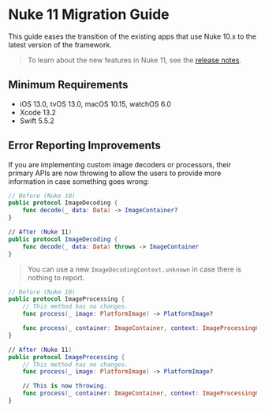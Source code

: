 # Nuke 11 Migration Guide

This guide eases the transition of the existing apps that use Nuke 10.x to the latest version of the framework.

> To learn about the new features in Nuke 11, see the [release notes](https://github.com/kean/Nuke/releases/tag/11.0.0).

## Minimum Requirements

- iOS 13.0, tvOS 13.0, macOS 10.15, watchOS 6.0
- Xcode 13.2
- Swift 5.5.2


## Error Reporting Improvements

If you are implementing custom image decoders or processors, their primary APIs are now throwing to allow the users to provide more information in case something goes wrong:

```swift
// Before (Nuke 10)
public protocol ImageDecoding {
    func decode(_ data: Data) -> ImageContainer?
}

// After (Nuke 11)
public protocol ImageDecoding {
    func decode(_ data: Data) throws -> ImageContainer
}
```

> You can use a new `ImageDecodingContext.unknown` in case there is nothing to report.

```swift
// Before (Nuke 10)
public protocol ImageProcessing {
    // This method has no changes.
    func process(_ image: PlatformImage) -> PlatformImage?

    func process(_ container: ImageContainer, context: ImageProcessingContext) -> ImageContainer?
}

// After (Nuke 11)
public protocol ImageProcessing {
    // This method has no changes.
    func process(_ image: PlatformImage) -> PlatformImage?

    // This is now throwing.
    func process(_ container: ImageContainer, context: ImageProcessingContext) throws -> ImageContainer
}
```
